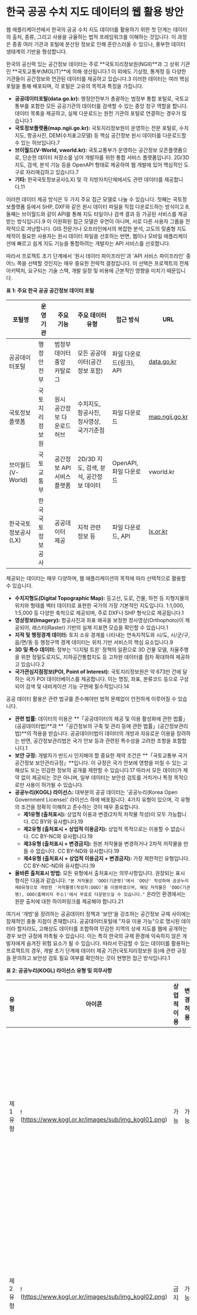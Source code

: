 # 한국 공공 수치 지도 데이터의 웹 활용 방안


웹 애플리케이션에서 한국의 공공 수치 지도 데이터를 활용하기 위한 첫 단계는 데이터의 출처, 종류, 그리고 사용을 규율하는 법적 프레임워크를 이해하는 것입니다. 이 과정은 종종 여러 기관과 포털에 분산된 정보로 인해 혼란스러울 수 있으나, 풍부한 데이터 생태계의 기반을 형성합니다.


한국의 공신력 있는 공간정보 데이터는 주로 **국토지리정보원(NGII)**과 그 상위 기관인 **국토교통부(MOLIT)**에 의해 생산됩니다.1 이 외에도 기상청, 통계청 등 다양한 기관들이 공간정보와 연관된 데이터를 제공하고 있습니다.3 이러한 데이터는 여러 핵심 포털을 통해 배포되며, 각 포털은 고유의 목적과 특징을 가집니다.

- **공공데이터포털(data.go.kr):** 행정안전부가 총괄하는 범정부 통합 포털로, 국토교통부를 포함한 모든 공공기관의 데이터를 검색할 수 있는 중앙 창구 역할을 합니다. 데이터 목록을 제공하고, 실제 다운로드는 원천 기관의 포털로 연결하는 경우가 많습니다.1
- **국토정보플랫폼(map.ngii.go.kr):** 국토지리정보원이 운영하는 전문 포털로, 수치지도, 항공사진, DEM(수치표고모델) 등 핵심 공간정보 원시 데이터를 다운로드할 수 있는 허브입니다.7
- **브이월드(V-World, vworld.kr):** 국토교통부가 운영하는 공간정보 오픈플랫폼으로, 단순한 데이터 저장소를 넘어 개발자를 위한 통합 서비스 플랫폼입니다. 2D/3D 지도, 검색, 분석 기능 등을 OpenAPI 형태로 제공하여 웹 개발에 있어 핵심적인 도구로 자리매김하고 있습니다.7
- **기타:** 한국국토정보공사(LX) 및 각 지방자치단체에서도 관련 데이터를 제공합니다.11

이러한 데이터 제공 방식은 두 가지 주요 접근 모델로 나눌 수 있습니다. 첫째는 국토정보플랫폼 등에서 SHP, DXF와 같은 원시 데이터 파일을 직접 다운로드하는 방식이고 8, 둘째는 브이월드와 같이 API를 통해 지도 타일이나 검색 결과 등 가공된 서비스를 제공받는 방식입니다.9 이 이원화된 접근 모델은 우연이 아니며, 서로 다른 사용자 그룹을 전략적으로 겨냥합니다. GIS 전문가나 오프라인에서의 복잡한 분석, 고도의 맞춤형 지도 제작이 필요한 사용자는 원시 데이터 파일을 선호하는 반면, 웹이나 모바일 애플리케이션에 빠르고 쉽게 지도 기능을 통합하려는 개발자는 API 서비스를 선호합니다.

따라서 프로젝트 초기 단계에서 '원시 데이터 파이프라인'과 'API 서비스 파이프라인' 중 어느 쪽을 선택할 것인지는 매우 중요한 전략적 결정입니다. 이 선택은 프로젝트의 전체 아키텍처, 요구되는 기술 스택, 개발 일정 및 비용에 근본적인 영향을 미치기 때문입니다.

**표 1: 주요 한국 공공 공간정보 데이터 포털**

| 포털명               | 운영 기관        | 주요 기능                   | 주요 데이터 유형                         | 접근 방식                | URL                                     |
| -------------------- | ---------------- | --------------------------- | ---------------------------------------- | ------------------------ | --------------------------------------- |
| 공공데이터포털       | 행정안전부       | 범정부 데이터 중앙 카탈로그 | 모든 공공데이터(공간정보 포함)           | 파일 다운로드(링크), API | [data.go.kr](https://www.data.go.kr)    |
| 국토정보플랫폼       | 국토지리정보원   | 원시 공간정보 다운로드 허브 | 수치지도, 항공사진, 정사영상, 국가기준점 | 파일 다운로드            | [map.ngii.go.kr](http://map.ngii.go.kr) |
| 브이월드(V-World)    | 국토교통부       | 공간정보 API 서비스 플랫폼  | 2D/3D 지도, 검색, 분석, 공간정보 데이터  | OpenAPI, 파일 다운로드   | vworld.kr                               |
| 한국국토정보공사(LX) | 한국국토정보공사 | 공공데이터 제공             | 지적 관련 정보 등                        | 파일 다운로드, API       | [lx.or.kr](https://www.lx.or.kr)        |


제공되는 데이터는 매우 다양하며, 웹 애플리케이션의 목적에 따라 선택적으로 활용할 수 있습니다.

- **수치지형도(Digital Topographic Map):** 등고선, 도로, 건물, 하천 등 지형지물의 위치와 형태를 벡터 데이터로 표현한 국가의 가장 기본적인 지도입니다. 1:1,000, 1:5,000 등 다양한 축척으로 제공되며, 주로 DXF나 SHP 형식으로 제공됩니다.1
- **영상정보(Imagery):** 항공사진과 좌표 왜곡을 보정한 정사영상(Orthophoto)이 제공되어, 래스터(Raster) 기반의 실제 지표면 모습을 확인할 수 있습니다.1
- **지적 및 행정경계 데이터:** 토지 소유 경계를 나타내는 연속지적도와 시/도, 시/군/구, 읍/면/동 등 행정구역 경계 데이터는 위치 기반 서비스의 핵심 요소입니다.9
- **3D 및 특수 데이터:** 정부는 '디지털 트윈' 정책의 일환으로 3D 건물 모델, 자율주행을 위한 정밀도로지도, 지하공간통합지도 등 고차원 데이터를 점차 확대하여 제공하고 있습니다.2
- **국가관심지점정보(POI, Point of Interest):** 국토지리정보원은 약 673만 건에 달하는 국가 POI 데이터베이스를 제공합니다. 이는 명칭, 좌표, 분류코드 등으로 구성되어 검색 및 내비게이션 기능 구현에 필수적입니다.14


공공 데이터 활용은 관련 법규를 준수해야만 법적 문제없이 안전하게 이루어질 수 있습니다.

- **관련 법률:** 데이터의 이용은 **「공공데이터의 제공 및 이용 활성화에 관한 법률」(공공데이터법)**과 **「공간정보의 구축 및 관리 등에 관한 법률」(공간정보관리법)**의 적용을 받습니다. 공공데이터법이 데이터의 개방과 자유로운 이용을 장려하는 반면, 공간정보관리법은 국가 안보 등과 관련된 특수성을 고려한 조항을 포함합니다.1
- **보안 규정:** 개발자가 반드시 인지해야 할 중요한 제약 조건은 **「국토교통부 국가공간정보 보안관리규정」**입니다. 이 규정은 국가 안보에 영향을 미칠 수 있는 고해상도 또는 민감한 정보의 공개를 제한할 수 있습니다.17 따라서 모든 데이터가 제약 없이 제공되는 것은 아니며, 일부 데이터는 보안성 검토를 거치거나 특정 목적으로만 사용이 허가될 수 있습니다.
- **공공누리(KOGL) 라이선스:** 대부분의 공공 데이터는 '공공누리(Korea Open Government License)' 라이선스 하에 배포됩니다. 4가지 유형이 있으며, 각 유형의 조건을 정확히 이해하고 준수하는 것이 매우 중요합니다.
  - **제1유형 (출처표시):** 상업적 이용과 변경(2차적 저작물 작성)이 모두 가능합니다. CC BY와 유사합니다.19
  - **제2유형 (출처표시 + 상업적 이용금지):** 상업적 목적으로는 이용할 수 없습니다. CC BY-NC와 유사합니다.19
  - **제3유형 (출처표시 + 변경금지):** 원본 저작물을 변경하거나 2차적 저작물을 만들 수 없습니다. CC BY-ND와 유사합니다.19
  - **제4유형 (출처표시 + 상업적 이용금지 + 변경금지):** 가장 제한적인 유형입니다. CC BY-NC-ND와 유사합니다.19
- **올바른 출처표시 방법:** 모든 유형에서 출처표시는 의무사항입니다. 권장되는 표시 형식은 다음과 같습니다: `"본 저작물은 'OOO(기관명)'에서 'OO년' 작성하여 공공누리 제O유형으로 개방한 '저작물명(작성자:OOO)'을 이용하였으며, 해당 저작물은 'OOO(기관명), OOO(홈페이지 주소)'에서 무료로 다운받으실 수 있습니다."` 온라인 환경에서는 원문 출처에 대한 하이퍼링크를 제공해야 합니다.21

여기서 '개방'을 장려하는 공공데이터 정책과 '보안'을 강조하는 공간정보 규제 사이에는 잠재적인 충돌 지점이 존재합니다. 공공데이터포털에 "자유 이용 가능"으로 명시된 데이터라 할지라도, 고해상도 데이터를 조합하여 민감한 지역의 상세 지도를 웹에 공개하는 경우 보안 규정에 저촉될 수 있습니다. 이는 특히 한국의 규제 환경에 익숙하지 않은 개발자에게 숨겨진 위험 요소가 될 수 있습니다. 따라서 민감할 수 있는 데이터를 활용하는 프로젝트의 경우, 개발 초기 단계에 데이터 제공 기관(국토지리정보원 등)에 관련 규정을 문의하고 보안성 검토 필요 여부를 확인하는 것이 현명한 접근 방식입니다.1

**표 2: 공공누리(KOGL) 라이선스 유형 및 의무사항**

| 유형    | 아이콘                                              | 상업적 이용 | 변경 허용 | 핵심 의무                         | 출처표시 예시                                                |
| ------- | --------------------------------------------------- | ----------- | --------- | --------------------------------- | ------------------------------------------------------------ |
| 제1유형 | !(https://www.kogl.or.kr/images/sub/img_kogl01.png) | 가능        | 가능      | 출처표시                          | "본 저작물은 '국토교통부'에서 '2023년' 작성하여 공공누리 제1유형으로 개방한 '수치지형도'를 이용하였으며..." |
| 제2유형 | !(https://www.kogl.or.kr/images/sub/img_kogl02.png) | 금지        | 가능      | 출처표시, 비상업적 이용           | "본 저작물은 '국토교통부'에서 '2023년' 작성하여 공공누리 제2유형으로 개방한 '수치지형도'를 이용하였으며..." |
| 제3유형 | !(https://www.kogl.or.kr/images/sub/img_kogl03.png) | 가능        | 금지      | 출처표시, 변경금지                | "본 저작물은 '국토교통부'에서 '2023년' 작성하여 공공누리 제3유형으로 개방한 '수치지형도'를 이용하였으며..." |
| 제4유형 | !(https://www.kogl.or.kr/images/sub/img_kogl04.png) | 금지        | 금지      | 출처표시, 비상업적 이용, 변경금지 | "본 저작물은 '국토교통부'에서 '2023년' 작성하여 공공누리 제4유형으로 개방한 '수치지형도'를 이용하였으며..." |


원시 공공 데이터를 웹 환경에서 사용하기 위해서는 반드시 기술적인 데이터 처리 과정을 거쳐야 합니다. 이 장에서는 이론적 개념부터 실제 도구를 사용한 작업 흐름까지, 필수적인 데이터 처리 단계를 상세히 설명합니다.


- **데이터 형식(Data Formats):** 앞서 언급했듯이, 원본 데이터는 주로 GIS/CAD 전용 형식인 **SHP**나 **DXF**로 제공됩니다.12 현대적인 웹 매핑 환경에서 목표로 하는 형식은 자바스크립트 환경에 네이티브한 텍스트 기반 형식인 

  **GeoJSON**입니다. 더 나아가 고성능 애플리케이션에서는 이 GeoJSON을 기반으로 **벡터 타일(Vector Tiles)**(예: MBTiles, PMTiles 형식)을 생성합니다.24

- **좌표 참조 시스템(CRS, Coordinate Reference System):** 이는 웹 지도 개발에서 가장 중요하고 숙달해야 할 기술적 개념입니다.

  - **원본 좌표계:** 한국의 공공 데이터는 대부분 횡단 메르카토르(TM, Transverse Mercator) 도법과 GRS80 타원체를 기반으로 하는 투영 좌표계를 사용합니다. **EPSG:5186**(Korea 2000 / Central Belt 2010), **EPSG:5179**(UTM-K) 등이 대표적이며, 이 좌표계들은 특정 원점으로부터 미터(meter) 단위로 거리를 측정합니다.27
  - **목표 좌표계:** 웹 매핑의 전 세계 표준은 지리 좌표계인 **WGS84 (EPSG:4326)**입니다. 이 시스템은 위도(latitude)와 경도(longitude)를 도(degree) 단위로 사용합니다.30

이 두 좌표계의 차이는 초보 개발자들이 흔히 빠지는 치명적인 함정을 만듭니다. 한국 좌표계의 X, Y 좌표(예: X=200000, Y=500000)는 미터 단위의 거리 값이지만, 이를 위도/경도 값으로 착각하고 그대로 사용하는 것입니다. 예를 들어, 개발자가 SHP 파일을 GeoJSON으로 변환했을 때, 파일 내 좌표는 여전히 `   `과 같이 원본 좌표계로 남아있을 수 있습니다. 이 GeoJSON을 WGS84 좌표를 기대하는 Leaflet이나 OpenLayers 같은 라이브러리에 로드하면, 라이브러리는 이 값을 `경도=200000`, `위도=500000`으로 해석합니다. 이는 유효한 위경도 범위를 한참 벗어나는 값이므로, 데이터는 지도에 전혀 표시되지 않거나 아프리카 연안의 (0,0) 지점 같은 엉뚱한 곳에 나타나게 됩니다.

결론적으로, 한 좌표계에서 다른 좌표계로 좌표를 변환하는 **재투영(Reprojection)** 과정은 선택이 아닌 **필수적인** 단계입니다. 이 과정을 누락하면 이후의 모든 작업이 의미를 잃게 되므로, 반드시 거쳐야 합니다.


이 절에서는 데이터 변환 및 재투영을 위한 실용적이고 단계적인 가이드를 제공합니다.


QGIS는 시각적 확인과 변환 작업에 이상적인 강력한 오픈소스 데스크톱 GIS 프로그램입니다.

1. SHP 파일을 QGIS에 로드합니다. 이때 `.shp`, `.shx`, `.dbf`, `.prj` 등 관련 파일들이 모두 같은 폴더에 있어야 합니다.24
2. QGIS는 보통 `.prj` 파일을 통해 원본 좌표계를 자동으로 인식합니다. 레이어 속성에서 이를 확인합니다.
3. 레이어 목록에서 해당 레이어를 우클릭한 후 "내보내기(Export)" > "객체를 다른 이름으로 저장(Save Features As...)"을 선택합니다.
4. 대화상자에서 포맷을 "GeoJSON"으로 설정합니다.
5. 가장 중요한 단계로, "좌표계(CRS)" 드롭다운 메뉴에서 **"EPSG:4326 - WGS 84"**를 선택합니다.
6. 파일을 저장하면 재투영된 GeoJSON 파일이 생성됩니다.24

이 방식은 직관적이고 시각적이어서 일회성 변환이나 데이터 탐색에 유리하지만, 자동화된 파이프라인을 구축하기에는 적합하지 않습니다.


GDAL(Geospatial Data Abstraction Library)과 그 벡터 처리 구성요소인 OGR은 공간정보 데이터 변환을 위한 산업 표준 커맨드 라인 도구입니다. 핵심 유틸리티는 `ogr2ogr`입니다.

- **핵심 명령어:**

  ```Bash
  ogr2ogr -f GeoJSON -t_srs EPSG:4326 output.geojson input.shp
  ```
  
- **명령어 분석:**

  - `ogr2ogr`: 변환 유틸리티를 호출합니다.34
  - `-f GeoJSON`: 출력 포맷을 GeoJSON으로 지정합니다.34
  - `-t_srs EPSG:4326`: **목표 좌표 참조 시스템(target SRS)**을 지정하여 데이터를 WGS84로 재투영합니다. 이 부분이 가장 중요합니다.34
  - `output.geojson`: 생성될 결과 파일명입니다.
  - `input.shp`: 원본 SHP 파일명입니다.

이 방식은 학습 곡선이 가파르지만, 스크립트화가 가능하여 대용량 파일을 처리하거나 자동화된 데이터 처리 파이프라인을 구축하는 데 필수적입니다.

**표 4: 데이터 변환 도구 비교**

| 도구          | 유형    | 주요 특징                                            | 사용 편의성 | 최적 사용 사례                                       |
| ------------- | ------- | ---------------------------------------------------- | ----------- | ---------------------------------------------------- |
| QGIS          | GUI     | 시각적 인터페이스, 다양한 분석 기능, 플러그인 생태계 | 높음        | 데이터 탐색, 시각화, 일회성 수동 변환 24             |
| GDAL/OGR2OGR  | CLI     | 강력한 변환 기능, 스크립트화 가능, 다양한 포맷 지원  | 낮음        | 자동화된 배치 처리, 대용량 데이터 변환, 서버 환경 34 |
| Mapshaper     | Web/CLI | 빠른 도형 단순화, 위상 보존, 대화형 인터페이스       | 중간        | 파일 용량 축소, 웹 기반의 빠른 변환 및 미리보기 36   |
| 온라인 변환기 | Web     | 설치 불필요, 간단한 파일 변환                        | 매우 높음   | 작고 민감하지 않은 데이터의 빠른 변환 33             |


- **문제점:** 고해상도의 원시 공간정보 데이터는 수백만 개의 정점(vertex)을 포함할 수 있어 파일 크기가 매우 큽니다. 수백 메가바이트(MB) 혹은 기가바이트(GB)에 달하는 GeoJSON 파일을 웹 브라우저에 직접 로드하면 브라우저가 멈추거나 충돌하게 됩니다.38
- **해결책:** **도형 단순화(Geometric Simplification)** 또는 일반화(Generalization) 기법을 사용합니다. 이는 폴리곤이나 라인의 본질적인 형태는 유지하면서 정점의 수를 줄이는 과정입니다.
- **도구:**
  - **Mapshaper:** 도형 단순화를 위한 최고의 도구 중 하나로, 웹 앱과 커맨드 라인 유틸리티로 모두 제공됩니다. 시각적으로 우수한 Visvalingam-Whyatt 같은 알고리즘을 사용합니다.36
  - **QGIS:** "벡터" > "도형 도구" > "단순화" 메뉴를 통해 내장된 단순화 기능을 제공합니다.24
  - **Tippecanoe:** 벡터 타일 생성 과정에서 동적으로 단순화 옵션을 적용할 수 있습니다 (예: `--simplification=10`).40

단순화는 일회성 작업이 아닙니다. 최적의 단순화 수준은 지도의 축척(zoom level)에 따라 달라집니다. 전 세계를 보여주는 지도(zoom level 0)에서는 국가 경계가 매우 단순해야 하지만, 특정 거리를 보여주는 지도(zoom level 16)에서는 매우 상세한 데이터가 필요합니다. 이는 하나의 거대하고 상세한 파일을 로드하는 대신, 현재 화면에 맞는 작고 미리 단순화된 데이터 조각(타일)을 로드하는 벡터 타일의 핵심 원리와 직결됩니다.39 따라서 단순화는 단순히 파일 크기를 줄이는 기술을 넘어, 다중 축척을 지원하는 고성능 웹 지도를 가능하게 하는 근본적인 개념이며, 4장에서 다룰 벡터 타일로 넘어가는 개념적 다리 역할을 합니다.


이 장에서는 처리된 데이터를 소비하여 상호작용 가능한 웹 지도 애플리케이션을 구축하는 클라이언트 측 기술에 초점을 맞춥니다.


브이월드는 정부가 공간정보를 서비스 형태로 제공하기 위해 운영하는 대표 플랫폼입니다. OpenLayers를 기반으로 구축되었으며, 포괄적인 API 스위트를 제공합니다.9

- **API 키 발급:** 모든 브이월드 API를 사용하려면 브이월드 개발자 포털에서 회원가입 후 인증키를 발급받아야 합니다.43

- **주요 API 카테고리:**

  - **2D 지도 API:** WMTS(Web Map Tile Service)와 같은 표준을 통해 위성, 일반, 하이브리드 등 타일 형태의 배경지도를 제공합니다. 이는 모든 지도의 기초가 됩니다.44 핵심 URL 구조는 `http://api.vworld.kr/req/wmts/1.0.0/{key}/{layer}/{tileMatrix}/{tileRow}/{tileCol}.{tileType}` 형태를 띱니다.

  - **검색 API (지오코딩):** 주소(도로명, 지번)를 좌표(X, Y)로 변환하거나, 좌표를 주소로 변환(역지오코딩)하는 기능을 제공합니다. 검색 기능 구현에 필수적입니다.47

  - **데이터 API (WMS/WFS):** 연속지적도와 같은 벡터 데이터 레이어에 WMS(Web Map Service), WFS(Web Feature Service) 표준을 통해 직접 접근할 수 있게 해줍니다. 이를 통해 동적인 데이터 중첩(overlay)이 가능합니다.48

  - **3D 및 분석 API:** 브이월드는 디지털 트윈 정책에 발맞춰 3D 지도와 건물 가시권, 경사도 분석, 시뮬레이션 등 고급 분석 기능을 적극적으로 확충하고 있습니다.9

브이월드의 API는 두 가지 방식으로 활용될 수 있습니다. 첫째, 브이월드의 배경지도와 데이터 레이어만을 사용하여 모든 것을 해결하는 '올인원 솔루션'으로 사용하는 것입니다.42 둘째, 브이월드에서는 배경지도만 가져오고, 그 위에 2장에서 설명한 '원시 데이터 파이프라인'을 통해 직접 가공한 데이터(GeoJSON 또는 벡터 타일)를 중첩시키는 '보완적 서비스'로 사용하는 것입니다.

이는 개발자에게 유연성을 제공하지만, 동시에 아키텍처의 복잡성을 증가시킬 수 있습니다. 따라서 프로젝트의 요구사항에 따라 적절한 아키텍처를 선택하는 것이 중요합니다. 간단한 애플리케이션은 전적으로 브이월드 API에 의존하는 것이 효율적일 수 있으며, 고도로 맞춤화된 데이터 시각화가 필요한 경우에는 후자의 하이브리드 접근 방식이 더 적합할 것입니다.


자바스크립트 매핑 라이브러리의 선택은 프론트엔드 아키텍처의 핵심 결정 사항입니다. 대표적인 오픈소스 라이브러리는 Leaflet, OpenLayers, 그리고 Mapbox GL JS(현재는 MapLibre GL JS로 분기)입니다.

- **Leaflet:** 가볍고, 단순하며, 모바일 친화적인 라이브러리로 방대한 플러그인 생태계를 자랑합니다. 래스터 타일과 간단한 벡터 오버레이를 사용하는 직관적인 지도에 매우 적합하지만, "완전한 기능을 갖춘 웹 기반 GIS를 지향하지는 않습니다".52
- **OpenLayers:** "브라우저 안의 GIS"라 불릴 만큼 강력하고 기능이 풍부한 라이브러리입니다. 다양한 좌표계와 WMS, WFS 같은 OGC 표준을 내장 지원합니다. Leaflet보다 복잡하지만, 까다로운 GIS 애플리케이션을 구축하는 데 더 많은 기능을 제공합니다. 브이월드 API 자체가 OpenLayers 기반이므로, 브이월드 중심의 프로젝트와 궁합이 잘 맞습니다.13
- **Mapbox GL JS / MapLibre GL JS:** WebGL을 사용하여 벡터 타일을 렌더링하는 데 특화되어 있습니다. 타의 추종을 불허하는 지도 스타일링 유연성과 부드러운 상호작용 경험을 제공합니다. Mapbox GL JS v2부터는 상용 라이선스로 변경되어, 많은 신규 프로젝트에서는 오픈소스 포크인 **MapLibre GL JS**를 선호하는 추세입니다.54

**표 3: 웹 매핑 라이브러리 비교**

| 라이브러리         | 핵심 철학       | 사용 편의성 | 주요 강점                                           | 주요 약점                                         | 벡터 타일 지원     | 최적 사용 사례                             |
| ------------------ | --------------- | ----------- | --------------------------------------------------- | ------------------------------------------------- | ------------------ | ------------------------------------------ |
| **Leaflet**        | "단순함"        | 매우 높음   | 가벼움, 방대한 플러그인, 빠른 학습 곡선             | 핵심 기능 제한적, 복잡한 GIS 기능은 플러그인 의존 | 플러그인 통해 가능 | 간단한 지도, 모바일 웹, 빠른 프로토타이핑  |
| **OpenLayers**     | "강력함"        | 중간        | 다양한 좌표계/OGC 표준 내장 지원, 풍부한 기능       | 상대적으로 무겁고 복잡함, 가파른 학습 곡선        | 네이티브 지원      | 복잡한 GIS 기능이 필요한 전문 애플리케이션 |
| **MapLibre GL JS** | "성능과 스타일" | 중간        | WebGL 기반 고성능 벡터 타일 렌더링, 유연한 스타일링 | 래스터 타일 기능 제한적, Leaflet보다 복잡         | 핵심 기능          | 고도로 상호작용적이고 미려한 벡터 지도     |


지금까지 논의된 개념들을 종합하여 일반적인 웹 지도 애플리케이션의 참조 아키텍처를 제시할 수 있습니다.

1. **데이터 소스:** 국토지리정보원, 국토교통부 포털에서 원시 데이터(SHP 등)를 획득합니다.
2. **처리 계층 (서버):** GDAL/OGR2OGR과 Mapshaper/Tippecanoe를 사용한 스크립트 파이프라인을 구축하여 데이터를 변환, 재투영, 단순화, 타일링합니다.
3. **데이터 저장소:** 결과물인 GeoJSON 또는 MBTiles/PMTiles 파일을 파일 서버나 Amazon S3와 같은 클라우드 스토리지에 저장합니다.
4. **서비스 계층 (서버):** 정적 타일 파일을 제공하는 간단한 웹 서버나, 동적으로 타일을 제공하는 타일 서버(예: `tileserver-gl`)를 운영합니다.
5. **클라이언트 계층 (브라우저):** 웹 매핑 라이브러리(Leaflet, OpenLayers, MapLibre 등)를 사용하여 브이월드에서 배경지도를 가져오고, 자체 서비스 계층에서 주제도 데이터를 가져와 중첩하여 사용자에게 보여줍니다.


이 장에서는 기본을 넘어 대용량 데이터의 성능 최적화와 이 분야의 미래를 형성할 정책적 맥락에 대해 심도 있게 다룹니다.


- **문제의 재조명:** 38에서 지적했듯이, 크고 복잡한 GeoJSON 파일을 웹에서 시각화하는 것은 현실적으로 불가능합니다. 이에 대한 해결책이 바로 벡터 타일입니다.

- **벡터 타일이란?** 서버에서 미리 렌더링된 지도 이미지(래스터 타일)를 전송하는 대신, 기하학적 데이터 자체를 작은 사각형 타일 단위로 패키징한 것입니다. 렌더링은 클라이언트(브라우저)에서 직접 수행되므로, 동적인 스타일 변경, 회전, 부드러운 확대/축소가 가능해집니다.25

- **Tippecanoe 워크플로우:**

  1. **입력:** 하나 이상의 GeoJSON 파일 (EPSG:4326으로 재투영된 상태).

  2. **도구:** Mapbox/Felt에서 개발한 커맨드 라인 유틸리티 Tippecanoe.25

  3. **명령어 예시:**

     ```Bash
     tippecanoe -o output.mbtiles -Z5 -z12 --force input.geojson
     ```
     
  4. **명령어 분석:**

     - `-o output.mbtiles`: 결과 파일을 지정합니다. MBTiles는 모든 타일을 담고 있는 SQLite 데이터베이스 형식입니다.58 최근에는 클라우드 스토리지에 최적화된 단일 파일 형식인 PMTiles도 대안으로 주목받고 있습니다.25
     - `-Z5 -z12`: 타일을 생성할 최소(minzoom) 및 최대(maxzoom) 축척 레벨을 지정합니다.41
     - `--force`: 기존 출력 파일이 있으면 덮어씁니다.57
     - Tippecanoe는 이 외에도 단순화, 속성 처리, 레이어 병합 등 다양한 옵션을 제공합니다.26
  
- **벡터 타일 서비스:** 생성된 MBTiles 파일은 `tileserver-gl`과 같은 타일 서버를 통해 서비스하거나, 타일을 개별 파일로 추출하여 정적 웹 서버에서 제공할 수 있습니다.40

전국의 모든 건물, 모든 도로와 같은 대규모 벡터 데이터를 웹에서 보여주고자 하는 애플리케이션에게 벡터 타일 파이프라인은 '고급' 또는 '선택' 사항이 아닙니다. 이는 수용 가능한 성능을 달성하기 위한 유일하고 필연적인 경로입니다. 래스터 타일보다 파일 크기가 작고, 클라이언트 측에서 스타일링이 가능하며, 상호작용성이 뛰어나기 때문에 25, 대규모 공공 데이터를 활용하려는 개발자는 프로젝트 초기부터 벡터 타일 기반의 아키텍처를 설계하는 것이 강력히 권장됩니다.


- **개념:** '디지털 트윈 국토'는 국토 전체를 가상의 3D 공간에 복제하는 것을 목표로 하는 정부의 핵심 이니셔티브입니다. 이 디지털 트윈은 공간정보에 실시간 사물인터넷(IoT) 센서 데이터, 행정 기록, 시뮬레이션 기능 등을 통합하여 도시 계획, 재난 관리, 도심항공교통(UAM), 로봇과 같은 신산업 분야에서 고도의 분석, 예측, 의사결정을 가능하게 합니다.18
- **브이월드에 미치는 영향:** 브이월드는 이 비전을 실현하는 중앙 플랫폼입니다. 더 많은 3D 데이터, 강화된 시뮬레이션 및 분석 기능, 대용량 데이터를 처리하기 위한 클라우드 네이티브 아키텍처로 적극적인 고도화가 진행 중입니다.9
- **데이터 가용성에 미치는 영향:** 이 이니셔티브는 고품질의 표준화된 3D 공간정보(건물, 지형 등)의 생산과 공개를 촉진하고, 실시간 교통, 기상 등 다양한 이종 데이터의 통합을 가속화하고 있습니다.16

디지털 트윈 이니셔티브는 정부의 역할이 정적인 데이터 파일을 제공하는 '데이터 제공자'에서, 정교하고 동적인 서비스를 제공하는 '서비스형 플랫폼(PaaS, Platform-as-a-Service)'으로 전환되고 있음을 시사합니다. 과거에는 원시 데이터를 제공하는 데 그쳤다면, 이제는 브이월드라는 '작업장'과 API, 시뮬레이션이라는 '도구'를 함께 제공하여 개발자가 더 높은 가치를 창출할 수 있도록 지원하는 방향으로 나아가고 있습니다. 따라서 개발자들은 미래의 가장 가치 있는 '데이터'가 다운로드 가능한 파일이 아닌, 브이월드 플랫폼을 통해 접근 가능한 API 서비스와 분석 결과물이 될 것임을 예측하고, 이러한 플랫폼 서비스를 활용하는 방향으로 장기적인 전략을 수립해야 합니다.


**공간정보산업진흥원**이 제시한 기술 로드맵은 이 분야의 미래 방향성을 명확히 보여줍니다.

- **핵심 R&D 분야:**
  - **AI 기반 자동화:** 인공지능을 활용한 3D 데이터 자동 생성, 변화 탐지, 품질 관리 기술.62
  - **차세대 플랫폼:** 실시간 데이터와 시뮬레이션을 처리할 수 있는 개방형 클라우드 기반 플랫폼 구축.62
  - **데이터 융합:** 공간정보, 행정, IoT, BIM 등 이종 데이터를 자동으로 연계하고 융합하는 기술.18
  - **고정밀 측위:** 자율주행 시스템 지원을 위해 실내외 위치 정확도를 센티미터 수준으로 향상시키는 기술.18

이러한 로드맵은 디지털 트윈 이니셔티브의 경향을 뒷받침하며, 미래의 공간정보가 더욱 자동화되고, 통합적이며, 실시간성과 정밀성을 갖추게 될 것임을 예고합니다.



본 보고서는 한국의 공공 수치 지도 데이터를 웹에서 활용하는 과정에서 마주하는 주요 과제(분산된 포털, 필수적인 좌표계 변환, 대용량 데이터 처리)와 기회(풍부한 데이터, 강력한 브이월드 플랫폼, 디지털 트윈을 통한 정부의 강력한 지원)를 분석했습니다. 성공적인 웹 애플리케이션 개발을 위해서는 이러한 특성을 이해하고 체계적인 기술 파이프라인을 구축하는 것이 중요합니다.


1. **파이프라인을 현명하게 선택하라:** 프로젝트 초기에 '원시 데이터 파이프라인'의 유연성이 필요한지, 'API 서비스 파이프라인'의 신속성을 활용할 수 있는지 명확히 평가해야 합니다. 본문에서 제시된 참조 아키텍처를 가이드로 삼으십시오.
2. **좌표계 변환을 마스터하라:** 좌표계 재투영(EPSG:51XX -->> EPSG:4326)을 가장 중요하고 선행되어야 할 기술적 단계로 간주해야 합니다. 신뢰성 있고 스크립트화 가능한 변환을 위해 GDAL/OGR2OGR 사용을 적극 권장합니다.
3. **확장성을 위해 벡터 타일을 채택하라:** 크고 복잡한 벡터 데이터셋을 시각화하는 모든 애플리케이션은 초기 설계부터 벡터 타일 워크플로우를 중심으로 아키텍처를 구성해야 합니다. 타일 생성에는 Tippecanoe를, 고성능 렌더링에는 MapLibre GL JS를 사용하는 것이 현재의 표준입니다.
4. **라이선스를 엄격히 준수하라:** 사용하는 모든 데이터셋의 공공누리(KOGL) 유형을 면밀히 확인하고, 법적 문제를 피하기 위해 요구되는 출처표시 의무를 정확하게 이행해야 합니다.
5. **디지털 트윈의 흐름에 맞춰라:** 브이월드 플랫폼의 진화 과정을 지속적으로 주시해야 합니다. 가장 중요한 혁신이 일어날 분야인 만큼, 향후 브이월드의 고급 3D 및 분석 API와의 통합을 염두에 두고 애플리케이션을 계획하십시오.


1. 공공데이터 개방 - 국토지리정보원, accessed July 6, 2025, https://www.ngii.go.kr/kor/content.do?sq=77
2. 알림 - 국토교통부 데이터 통합 채널, accessed July 6, 2025, https://data.molit.go.kr/support/system-org/41
3. 기상청 API허브, accessed July 6, 2025, https://apihub.kma.go.kr/
4. 공공데이터제공목록 | 공공데이터개방 | 정보공개 - 통계청, accessed July 6, 2025, https://kostat.go.kr/menu.es?mid=a10106020000
5. 공공데이터포털, accessed July 6, 2025, https://www.data.go.kr/
6. 공공데이터제공 | 공공데이터개방 | 정보공개 - 통계청, accessed July 6, 2025, https://kostat.go.kr/menu.es?mid=a10106010000
7. 공간정보 - 국토교통부 네트워크에 오신 것을 환영합니다., accessed July 6, 2025, https://www.molit.go.kr/network/network.jsp?a=3&b=1
8. 국토정보플랫폼 - 국토지리정보원, accessed July 6, 2025, https://www.ngii.go.kr/kor/content.do?sq=237
9. 7월 1일부터 브이월드 2단계 고도화 서비스 : 스마트시티 종합포털 ..., accessed July 6, 2025, [https://smartcity.go.kr/2024/07/01/7%EC%9B%94-1%EC%9D%BC%EB%B6%80%ED%84%B0-%EB%B8%8C%EC%9D%B4%EC%9B%94%EB%93%9C-2%EB%8B%A8%EA%B3%84-%EA%B3%A0%EB%8F%84%ED%99%94-%EC%84%9C%EB%B9%84%EC%8A%A4/](https://smartcity.go.kr/2024/07/01/7월-1일부터-브이월드-2단계-고도화-서비스/)
10. 브이월드는 대국민 지도서비스 입니다. - 공간정보산업진흥원, accessed July 6, 2025, http://www.spacen.or.kr/vworld_mgm/business_info.do
11. 공공데이터제공 - LX 한국국토정보공사, accessed July 6, 2025, https://www.lx.or.kr/kor/sub07_05.do
12. 국토교통부_수치지형도_20180420 | 공공데이터포털, accessed July 6, 2025, https://www.data.go.kr/data/3049889/fileData.do?recommendDataYn=Y
13. 국토교통부_2D 지도 API - 공공데이터포털, accessed July 6, 2025, https://www.data.go.kr/data/3052419/openapi.do?recommendDataYn=Y
14. 인터넷 지도 (바로e맵) - 국토지리정보원, accessed July 6, 2025, https://www.ngii.go.kr/kor/content.do?sq=208
15. PublicDataReader/assets/docs/vworld/VworldData.md at main - GitHub, accessed July 6, 2025, https://github.com/WooilJeong/PublicDataReader/blob/main/assets/docs/vworld/VworldData.md
16. '25년, 5,800억 원 규모 공간정보 정책사업 "공간정보 인공지능(AI) 적용, 트윈국토 조기실현" : 스마트시티 종합포털 - SMART CITY KOREA, accessed July 6, 2025, [https://smartcity.go.kr/2025/05/02/25%EB%85%84-5800%EC%96%B5-%EC%9B%90-%EA%B7%9C%EB%AA%A8-%EA%B3%B5%EA%B0%84%EC%A0%95%EB%B3%B4-%EC%A0%95%EC%B1%85%EC%82%AC%EC%97%85-%EA%B3%B5%EA%B0%84%EC%A0%95%EB%B3%B4-%EC%9D%B8/](https://smartcity.go.kr/2025/05/02/25년-5800억-원-규모-공간정보-정책사업-공간정보-인/)
17. 국토지리정보원 공간정보 공급 규정, accessed July 6, 2025, https://www.ngii.go.kr/other/file_down.do?sq=65915
18. 국가 디지털트윈 구축으로 디지털플랫폼 정부 실현한다 - KDI 경제교육, accessed July 6, 2025, https://eiec.kdi.re.kr/policy/callDownload.do?num=239959&filenum=1&dtime=20241101170443
19. 공공누리 유형 안내 - 한국저작권위원회, accessed July 6, 2025, https://www.copyright.or.kr/gov/nuri/guide/index.do
20. 공공누리 - 나무위키, accessed July 6, 2025, [https://namu.wiki/w/%EA%B3%B5%EA%B3%B5%EB%88%84%EB%A6%AC](https://namu.wiki/w/공공누리)
21. 제1유형 및 조건 < 공공누리유형안내 < 공공누리 < 정보공개 - 보건복지부, accessed July 6, 2025, https://www.mohw.go.kr/menu.es?mid=a10103020100
22. 교육부 > 정보/법령 > 공공누리 > 공공누리 유형안내, accessed July 6, 2025, https://www.moe.go.kr/sub/infoRenewal.do?page=040604&m=041102&s=moe
23. 정책소통 - 홍보물 - 콘텐츠/저작권/미디어 - 저작권의 모든 것 - 궁금한 사항을 알아보자 - 공공누리 | 문화체육관광부, accessed July 6, 2025, https://www.mcst.go.kr/kor/s_policy/copyright/question/question17.jsp
24. QGIS로 shp파일을 geoJson으로 변경하기, accessed July 6, 2025, [https://iron-jin.tistory.com/entry/QGIS%EB%A1%9C-shp%ED%8C%8C%EC%9D%BC%EC%9D%84-geoJson%EC%9C%BC%EB%A1%9C-%EB%B3%80%EA%B2%BD%ED%95%98%EA%B8%B0](https://iron-jin.tistory.com/entry/QGIS로-shp파일을-geoJson으로-변경하기)
25. Creating Vector PMTiles with Tippecanoe | bert, accessed July 6, 2025, https://bertt.wordpress.com/2023/01/06/creating-vector-pmtiles-with-tippecanoe/
26. Custom vector tiles from GeoJSON or Shapefile - OpenMapTiles, accessed July 6, 2025, https://openmaptiles.org/docs/generate/custom-vector-from-shapefile-geojson/
27. 국가공간정보통합체계 - 국토교통부, accessed July 6, 2025, [https://www.molit.go.kr/LCMS/DWN.jsp?fold=law&fileName=%EA%B5%AD%EA%B0%80%EA%B3%B5%EA%B0%84%EC%A0%95%EB%B3%B4%ED%86%B5%ED%95%A9%EC%B2%B4%EA%B3%84_%EC%9A%B4%EC%98%81%EC%A7%80%EC%B9%A8_%EA%B0%9C%EC%A0%95.hwp](https://www.molit.go.kr/LCMS/DWN.jsp?fold=law&fileName=국가공간정보통합체계_운영지침_개정.hwp)
28. 한국 주요 좌표계 EPSG코드 및 proj4 인자 정리 - OSGeo 한국어지부, accessed July 6, 2025, https://www.osgeo.kr/17
29. [QGIS] 대용량 데이터 분석 시 작업속도 향상을 위한 공간인덱스 생성법, accessed July 6, 2025, https://xhaqhdl.tistory.com/37
30. 대한민국 법정구역 SHP 파일을 GeoJSON으로 변환하기 - 코딩하는 인사팀 - 티스토리, accessed July 6, 2025, [https://jgws.tistory.com/entry/%EB%8C%80%ED%95%9C%EB%AF%BC%EA%B5%AD-%EB%B2%95%EC%A0%95%EA%B5%AC%EC%97%AD-SHP-%ED%8C%8C%EC%9D%BC%EC%9D%84-GeoJSON%EC%9C%BC%EB%A1%9C-%EB%B3%80%ED%99%98%ED%95%98%EA%B8%B0](https://jgws.tistory.com/entry/대한민국-법정구역-SHP-파일을-GeoJSON으로-변환하기)
31. [Openlayers 2] utm-k(EPSG:5179)에서 EPSG:4326로 좌표변환하기 - 신입사원 현재의 개발일기, accessed July 6, 2025, https://webdiv-diary.tistory.com/2
32. [지도 데이터 시각화] Part 1. Geo Data 와 Python - 하나씩 점을 찍어 나가며 - 티스토리, accessed July 6, 2025, https://dailyheumsi.tistory.com/141
33. [공간데이터분석] shp 파일을 geojson 파일로 변환하기 - velog, accessed July 6, 2025, [https://velog.io/@s0young/%EA%B3%B5%EA%B0%84%EB%8D%B0%EC%9D%B4%ED%84%B0%EB%B6%84%EC%84%9D-shp-%ED%8C%8C%EC%9D%BC%EC%9D%84-geojson-%ED%8C%8C%EC%9D%BC%EB%A1%9C-%EB%B3%80%ED%99%98%ED%95%98%EA%B8%B0](https://velog.io/@s0young/공간데이터분석-shp-파일을-geojson-파일로-변환하기)
34. Ogr2ogr Basics Cheat Sheet - July 6, 2025 - Mapscaping.com, accessed July 6, 2025, https://mapscaping.com/ogr2ogr-basics-cheat-sheet/
35. Using ogr2ogr to convert data between GeoJSON, PostGIS and Shapefile - morphocode, accessed July 6, 2025, https://morphocode.com/using-ogr2ogr-convert-data-formats-geojson-postgis-esri-geodatabase-shapefiles/
36. 대한민국 행정구역(SHP) GeoJSON 으로 변환하는 법 - Life is a Beautiful Sport, accessed July 6, 2025, https://park9eon.com/how-to-convert-to-korea-shp-geojson/
37. Shapefile에서GeoJSON변환기, accessed July 6, 2025, https://products.aspose.app/gis/ko/conversion/shapefile-to-geojson
38. [지도 데이터 시각화] Part 3. Mapbox로 지도 데이터 시각화하기 - 하나씩 점을 찍어 나가며, accessed July 6, 2025, https://dailyheumsi.tistory.com/143
39. 벡터 타일 1 : 웹에서 대용량 공간 데이터 시각화하기 - VW LAB, accessed July 6, 2025, https://www.vw-lab.com/117
40. itsleeds/VectorTiles: Making Vector Tiles for Pleasure and Profit - GitHub, accessed July 6, 2025, https://github.com/ITSLeeds/VectorTiles
41. Creating vector tiles | Blog | OS - Ordnance Survey, accessed July 6, 2025, https://www.ordnancesurvey.co.uk/blog/creating-your-own-vector-tiles
42. IngIeoAndSpare/Vworld_example: 브이월드 예제 파일들을 ... - GitHub, accessed July 6, 2025, https://github.com/IngIeoAndSpare/Vworld_example
43. QGIS 실전 플러그인 개발 - (1) Vworld 검색 API 인증키 발급, accessed July 6, 2025, https://foss4g.tistory.com/2059
44. OpenLayers를 여행하는 개발자를 위한 안내서 - 11. VWorld 맵 만들기, accessed July 6, 2025, https://blog.itcode.dev/projects/2022/03/21/gis-guide-for-programmer-11
45. QGIS 3.4에서 Vworld 지도서비스 이용하기, accessed July 6, 2025, https://foss4g.tistory.com/1295
46. 국토교통부_3D모바일 API - 공공데이터포털, accessed July 6, 2025, https://www.data.go.kr/data/15140370/openapi.do?recommendDataYn=Y
47. vWorld.kr의 Open API를 이용한 Geocoding - EGTools - 티스토리, accessed July 6, 2025, https://egtools.tistory.com/entry/vWorldGeocoding
48. [2021 브이월드 Tech Day 세미나] 「V-World」 2D/3D 오픈API 활용 가이드ㆍ모델 소개, accessed July 6, 2025, https://www.youtube.com/watch?v=WCv49zdYm8o
49. [OpenLayers] WMS API 호출 with Vworld - 만태인억태인조태인 - 티스토리, accessed July 6, 2025, https://just-joat.tistory.com/11
50. 공간정보 오픈플랫폼 '브이월드'... 3단계 서비스 시작 - 매일건설신문, accessed July 6, 2025, http://www.mcnews.co.kr/83241
51. 지도 API 활용 - 2D 지도(기본지도로드) - 봉삼네, accessed July 6, 2025, https://rrbong515.tistory.com/35
52. Comparing Mapbox, Leaflet, and OpenLayers - Bac Ha Software ..., accessed July 6, 2025, https://bachasoftware.com/blog/insights-2/comparing-mapbox-openlayers-and-leaflet-30
53. Is it just me or is Leaflet in fact more user-friendly and more stable than both OpenLayers and MapLibre GL JS? : r/gis - Reddit, accessed July 6, 2025, https://www.reddit.com/r/gis/comments/17p3ovf/is_it_just_me_or_is_leaflet_in_fact_more/
54. [Library] 지도 관련 라이브러리 Leaflet.js - Bryce, accessed July 6, 2025, https://bryceyangs.github.io/study/2021/04/04/Library-Leaflet/
55. Map libraries popularity: Leaflet vs MapLibre GL vs OpenLayers - Geoapify, accessed July 6, 2025, https://www.geoapify.com/map-libraries-comparison-leaflet-vs-maplibre-gl-vs-openlayers-trends-and-statistics/
56. Detailed Comparison of MapLibre, Leaflet, and OpenLayers Contribution Growth - Medium, accessed July 6, 2025, https://medium.com/@limeira.felipe94/detailed-comparison-of-maplibre-leaflet-and-openlayers-contribution-growth-2d52cef235b2
57. mapbox/tippecanoe: Build vector tilesets from large collections of GeoJSON features. - GitHub, accessed July 6, 2025, https://github.com/mapbox/tippecanoe
58. Using Tippecanoe, Tileserver GL , and Leaflet to serve scale-independent (and really cool looking) Raster (or vector) tiles at higher level zooms | by Kenneth Chambers | Medium, accessed July 6, 2025, https://medium.com/@kennethchambers/using-tippecanoe-tileserver-gl-and-leaflet-to-serve-scale-independent-and-really-cool-looking-751368d821c7
59. 국토부, 디지털 트윈국토+AI로 예측설계 정책 구현 - 커넥트 데일리, accessed July 6, 2025, https://m.i-eumnews.net/a.html?uid=745&sc=sc1
60. 가상국토 구현을 위한 디지털트윈 정책방향 | 우수보고서 소개 | 연구원소식, accessed July 6, 2025, https://www.krihs.re.kr/issue/excellentView.do?seq=34778
61. 디지털 트윈국토 표준화한다 ... 건물/교통 등 데이터 연계한 국가표준 제정 - 보도자료 - 상세보기, accessed July 6, 2025, https://www.molit.go.kr/USR/NEWS/m_71/dtl.jsp?lcmspage=1&id=95090310
62. 4차 산업혁명시대 핵심 인프라, '공간정보' 기술개발 청사진 그린다 - 국토교통부, accessed July 6, 2025, [https://www.molit.go.kr/LCMS/DWN.jsp?fold=koreaNews/mobile/file&fileName=240903%28%EC%A1%B0%EA%B0%84%29_%EA%B3%B5%EA%B0%84%EC%A0%95%EB%B3%B4_%EA%B8%B0%EC%88%A0%EA%B0%9C%EB%B0%9C_%EC%B2%AD%EC%82%AC%EC%A7%84_%EA%B7%B8%EB%A6%B0%EB%8B%A4%28%EA%B5%AD%ED%86%A0%EC%A0%95%EB%B3%B4%EC%A0%95%EC%B1%85%EA%B3%BC%29.pdf](https://www.molit.go.kr/LCMS/DWN.jsp?fold=koreaNews/mobile/file&fileName=240903(조간)_공간정보_기술개발_청사진_그린다(국토정보정책과).pdf)
63. 국토부, '제2차 공간정보 기술개발 중장기 로드맵' 공청회 연다 - 매일건설신문, accessed July 6, 2025, http://www.mcnews.co.kr/82134
64. 제3차 공간정보산업 진흥 기본계획, accessed July 6, 2025, [https://www.spacein.kr/data/bbs/239/%EC%A0%9C3%EC%B0%A8%EA%B3%B5%EA%B0%84%EC%A0%95%EB%B3%B4%EC%82%B0%EC%97%85%EC%A7%84%ED%9D%A5%EA%B8%B0%EB%B3%B8%EA%B3%84%ED%9A%8D('21~'25).pdf](https://www.spacein.kr/data/bbs/239/제3차공간정보산업진흥기본계획('21~'25).pdf)